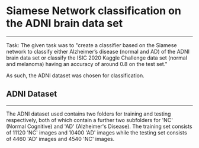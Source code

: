 # Siamese Network classification on the ADNI brain data set
___
Task: The given task was to "create a classifier based on the Siamese network to classify either Alzheimer’s disease (normal and AD)
of the ADNI brain data set or classify the ISIC 2020 Kaggle Challenge data set (normal and melanoma)
having an accuracy of around 0.8 on the test set." 

As such, the ADNI dataset was chosen for classification. 


## ADNI Dataset 
___
The ADNI dataset used contains two folders for training and testing respectively, both of which contain a further two subfolders 
for 'NC' (Normal Cognitive) and 'AD' (Alzheimer's Disease). The training set consists of 11120 'NC' images and  10400 'AD' images while 
the testing set consists of 4460 'AD' images and 4540 'NC' images. 
